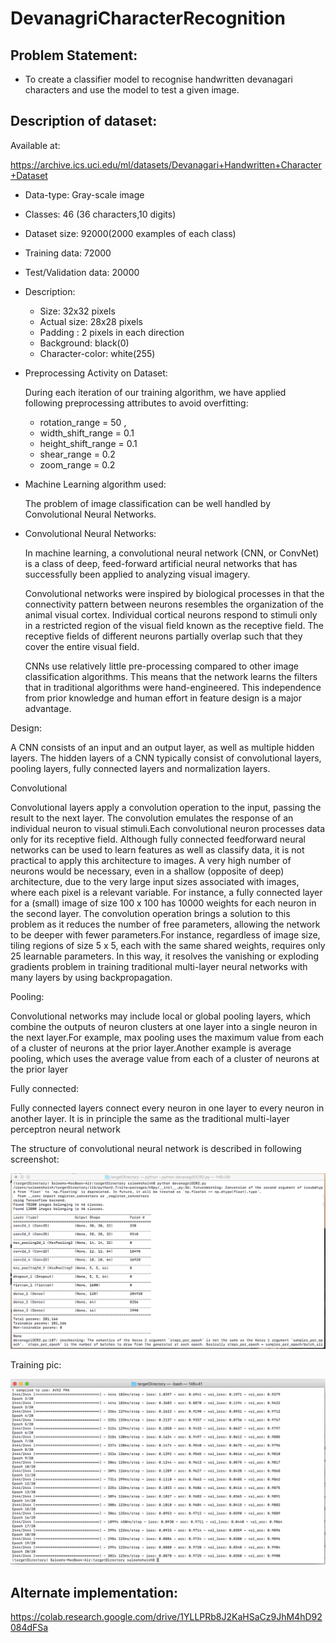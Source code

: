 # DevanagriCharacterRecognition

## Problem Statement:
* To create a classifier model to recognise handwritten devanagari characters and use the model to test a given image.
## Description of dataset:

Available at:

https://archive.ics.uci.edu/ml/datasets/Devanagari+Handwritten+Character+Dataset


* Data-type: Gray-scale image
* Classes: 46 (36 characters,10 digits)
* Dataset size: 92000(2000 examples of each class)
* Training data: 72000
* Test/Validation data: 20000
* Description:
  * Size: 32x32 pixels
  * Actual size: 28x28 pixels
  * Padding : 2 pixels in each direction
  * Background: black(0)
  * Character-color: white(255)
* Preprocessing Activity on Dataset:

  During each iteration of our training algorithm, we have applied following preprocessing attributes to avoid overfitting:
  * rotation_range = 50 ,
  * width_shift_range = 0.1
  * height_shift_range = 0.1
  * shear_range = 0.2
  * zoom_range = 0.2    
* Machine Learning algorithm used:

    The problem of image classification can be well handled by Convolutional Neural Networks.
* Convolutional Neural Networks:

  In machine learning, a convolutional neural network (CNN, or ConvNet) is a class of deep, feed-forward artificial neural networks that has successfully been applied to analyzing visual imagery.
    
  Convolutional networks were inspired by biological processes in that the connectivity pattern between neurons resembles the organization of the animal visual cortex. Individual cortical neurons respond to stimuli only in a restricted region of the visual field known as the receptive field. The receptive fields of different neurons partially overlap such that they cover the entire visual field.
  
  CNNs use relatively little pre-processing compared to other image classification algorithms. This means that the network learns the filters that in traditional algorithms were hand-engineered. This independence from prior knowledge and human effort in feature design is a major advantage.

Design:

   A CNN consists of an input and an output layer, as well as multiple hidden layers. The hidden layers of a CNN typically consist of convolutional layers, pooling layers, fully connected layers and normalization layers.
 
Convolutional

  Convolutional layers apply a convolution operation to the input, passing the result to the next layer. The convolution emulates the response of an individual neuron to visual stimuli.Each convolutional neuron processes data only for its receptive field.
Although fully connected feedforward neural networks can be used to learn features as well as classify data, it is not practical to apply this architecture to images. A very high number of neurons would be necessary, even in a shallow (opposite of deep) architecture, due to the very large input sizes associated with images, where each pixel is a relevant variable. For instance, a fully connected layer for a (small) image of size 100 x 100 has 10000 weights for each neuron in the second layer. The convolution operation brings a solution to this problem as it reduces the number of free parameters, allowing the network to be deeper with fewer parameters.For instance, regardless of image size, tiling regions of size 5 x 5, each with the same shared weights, requires only 25 learnable parameters. In this way, it resolves the vanishing or exploding gradients problem in training traditional multi-layer neural networks with many layers by using backpropagation.

Pooling:

Convolutional networks may include local or global pooling layers, which combine the outputs of neuron clusters at one layer into a single neuron in the next layer.For example, max pooling uses the maximum value from each of a cluster of neurons at the prior layer.Another example is average pooling, which uses the average value from each of a cluster of neurons at the prior layer

Fully connected:

Fully connected layers connect every neuron in one layer to every neuron in another layer. It is in principle the same as the traditional multi-layer perceptron neural network 

The structure of convolutional neural network is described in following screenshot:

![Structure Image](https://github.com/TusharAmbelkar/DevanagriCharacterRecognition/blob/master/structure.png)


Training pic:

![Structure Image](https://github.com/TusharAmbelkar/DevanagriCharacterRecognition/blob/master/Training.png)


## Alternate implementation:

https://colab.research.google.com/drive/1YLLPRb8J2KaHSaCz9JhM4hD92084dFSa
